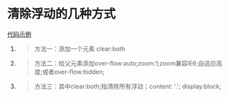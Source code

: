 # 清除浮动的几种方式 #  

[代码示例](https://hhtrookie.github.io/Record/clearFix.html)  

1. 
    > 方法一：添加一个元素 clear:both  
2. 
    > 方法二：给父元素添加over-flow:auto;zoom:1;zoom兼容IE6;自适应高度;或者over-flow:hidden;    
3. 
    > 方法三：其中clear:both;指清除所有浮动；content: '.'; display:block;  
    
